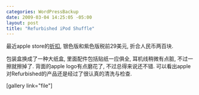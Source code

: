 ```yaml
--- 
categories: WordPressBackup
date: 2009-03-04 14:25:05 -05:00
layout: post
title: "Refurbished iPod Shuffle"
---
```

最近apple store的<a href="http://store.apple.com/us/product/FB225LL/A?mco=MjE0NjE3MA" target="_blank">折扣</a>, 银色版和紫色版税前29美元, 折合人民币两百块.

<!--more-->

包装盒换成了一种大纸盒, 里面配件包括贴纸一应俱全, 耳机线稍微有点脏, 不过一擦就擦掉了. 背面的apple logo有点磨花了, 不过总得来说还不错. 可以看出apple对Refurbished的产品还是经过了很认真的清洗与检查.

[gallery link="file"]
